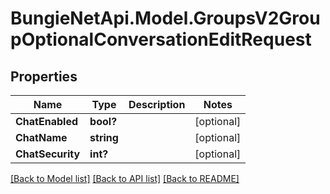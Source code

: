 # BungieNetApi.Model.GroupsV2GroupOptionalConversationEditRequest
## Properties

Name | Type | Description | Notes
------------ | ------------- | ------------- | -------------
**ChatEnabled** | **bool?** |  | [optional] 
**ChatName** | **string** |  | [optional] 
**ChatSecurity** | **int?** |  | [optional] 

[[Back to Model list]](../README.md#documentation-for-models) [[Back to API list]](../README.md#documentation-for-api-endpoints) [[Back to README]](../README.md)

